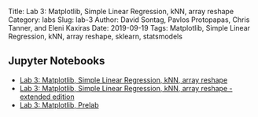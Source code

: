 Title: Lab 3: Matplotlib, Simple Linear Regression, kNN, array reshape 
Category: labs
Slug: lab-3
Author: David Sontag, Pavlos Protopapas, Chris Tanner, and Eleni Kaxiras
Date: 2019-09-19
Tags:  Matplotlib, Simple Linear Regression, kNN, array reshape, sklearn, statsmodels

## Jupyter Notebooks

- [Lab 3: Matplotlib, Simple Linear Regression, kNN, array reshape]({filename}notebook/cs109a_lab3_kNN_SLR_matplot.ipynb)
- [Lab 3: Matplotlib, Simple Linear Regression, kNN, array reshape - extended edition]({filename}notebook/cs109a_lab3_extended.ipynb)
- [Lab 3: Matplotlib, Prelab]({filename}notebook/cs109a_lab3_prelab.ipynb)

